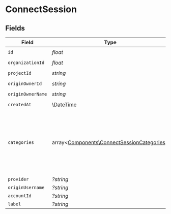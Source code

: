 # ConnectSession


## Fields

| Field                                                                                             | Type                                                                                              | Required                                                                                          | Description                                                                                       | Example                                                                                           |
| ------------------------------------------------------------------------------------------------- | ------------------------------------------------------------------------------------------------- | ------------------------------------------------------------------------------------------------- | ------------------------------------------------------------------------------------------------- | ------------------------------------------------------------------------------------------------- |
| `id`                                                                                              | *float*                                                                                           | :heavy_check_mark:                                                                                | N/A                                                                                               |                                                                                                   |
| `organizationId`                                                                                  | *float*                                                                                           | :heavy_check_mark:                                                                                | N/A                                                                                               |                                                                                                   |
| `projectId`                                                                                       | *string*                                                                                          | :heavy_check_mark:                                                                                | N/A                                                                                               |                                                                                                   |
| `originOwnerId`                                                                                   | *string*                                                                                          | :heavy_check_mark:                                                                                | N/A                                                                                               |                                                                                                   |
| `originOwnerName`                                                                                 | *string*                                                                                          | :heavy_check_mark:                                                                                | N/A                                                                                               |                                                                                                   |
| `createdAt`                                                                                       | [\DateTime](https://www.php.net/manual/en/class.datetime.php)                                     | :heavy_check_mark:                                                                                | N/A                                                                                               |                                                                                                   |
| `categories`                                                                                      | array<[Components\ConnectSessionCategories](../../Models/Components/ConnectSessionCategories.md)> | :heavy_minus_sign:                                                                                | N/A                                                                                               | [<br/>"ats",<br/>"hris",<br/>"hrisLegacy",<br/>"crm",<br/>"iam",<br/>"marketing",<br/>"lms",<br/>"stackOne"<br/>] |
| `provider`                                                                                        | *?string*                                                                                         | :heavy_minus_sign:                                                                                | N/A                                                                                               |                                                                                                   |
| `originUsername`                                                                                  | *?string*                                                                                         | :heavy_minus_sign:                                                                                | N/A                                                                                               |                                                                                                   |
| `accountId`                                                                                       | *?string*                                                                                         | :heavy_minus_sign:                                                                                | N/A                                                                                               |                                                                                                   |
| `label`                                                                                           | *?string*                                                                                         | :heavy_minus_sign:                                                                                | N/A                                                                                               |                                                                                                   |